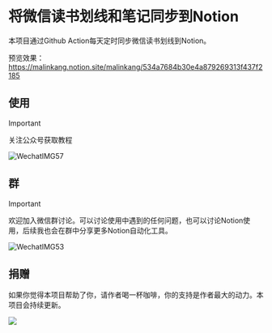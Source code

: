 # 将微信读书划线和笔记同步到Notion


本项目通过Github Action每天定时同步微信读书划线到Notion。

预览效果：https://malinkang.notion.site/malinkang/534a7684b30e4a879269313f437f2185



## 使用

> [!IMPORTANT]  
> 关注公众号获取教程

![WechatIMG57](https://github.com/malinkang/weread2notion-pro/assets/3365208/f96077fb-c66a-4183-af16-775d09ca7291)



## 群
> [!IMPORTANT]  
> 欢迎加入微信群讨论。可以讨论使用中遇到的任何问题，也可以讨论Notion使用，后续我也会在群中分享更多Notion自动化工具。

![WechatIMG53](https://github.com/malinkang/weread2notion-pro/assets/3365208/351f05cb-a3e7-4bfd-8602-26f81d111388)


## 捐赠

如果你觉得本项目帮助了你，请作者喝一杯咖啡，你的支持是作者最大的动力。本项目会持续更新。

![](./asset/WechatIMG27.jpg)

